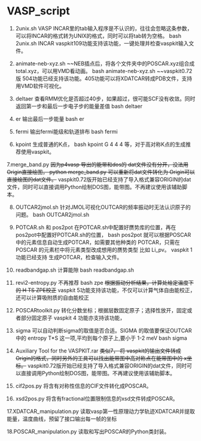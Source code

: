 # VASP_script
1.  2unix.sh
VASP INCAR里的tab输入程序是不认识的，往往会忽略这条参数，   可以将INCAR的格式转为UNIX的格式，同时可以将tab转为空格。 bash 2unix.sh INCAR
vaspkit109功能支持该功能，一键处理并检查vaspkit输入文件。

2.  animate-neb-xyz.sh
~~NEB插点后，将各个文件夹中的POSCAR.xyz组合成total.xyz，可以用VMD看动画。 bash animate-neb-xyz.sh ~~vaspkit0.72版 504功能已经支持该功能。405功能可以将XDATCAR转成PDB文件，支持用VMD软件可视化。

3. deltaer
查看RMM优化是否超过40步，如果超过，很可能SCF没有收敛。同时返回第一步和最后一步电子步的能量差值  bash deltaer

4. er
输出最后一步能量  bash er

5. fermi
输出fermi能级和轨道排布   bash fermi

6. kpoint
生成普通的K点，  bash kpoint G 4 4 4  等，对于高对称K点的生成推荐使用vaspkit。

7.merge_band.py
~~因为p4vasp 导出的能带和dos的 dat文件没有分开，没法用Origin直接绘图， python merge_band.py 可以重新将dat文件转化为 Origin可以直接绘图的dat文件。~~
vaspkit0.72版开始已经支持了导入格式兼容ORIGIN的dat文件，同时可以直接调用Python绘制DOS图，能带图。不再建议使用该辅助脚本。

8. OUTCAR2jmol.sh
针对JMOL可视化OUTCAR的频率振动时无法认识原子的问题。 bash OUTCAR2jmol.sh

9. POTCAR.sh 和 pos2pot
在POTCAR.sh中配置好赝势库的位置，再在pos2pot中配置好POTCAR.sh的位置， bash pos2pot 就可以根据POSCAR	中的元素信息自动生成POTCAR，如需要其他种类的 POTCAR，只需在POSCAR 的元素栏中将元素类型改成想用的赝势类型   比如 Li_pv。 vaspkit 1 功能已经支持 生成POTCAR，检查输入文件。

10. readbandgap.sh
计算能隙 bash readbandgap.sh

11. revi2-entropy.py  不再推荐 bash zpe
~~根据振动分析结果，计算处给定温度下的 H TS ZPE校正~~  vaspkit 5功能支持该功能，不仅可以计算气体自由能校正，还可以计算吸附质的自由能校正   

12. POSCARtoolkit.py
转化分数坐标；根据层数固定原子；选择性放开，固定或者部分固定原子 vaspkit 4 功能亦支持该功能，

13. sigma
可以自动判断sigma的取值是否合适。SIGMA 的取值要保证OUTCAR 中的 entropy T*S 这一项,平均到每个原子上,要小于 1-2 meV   bash sigma

14. Auxiliary Tool for the VASPKIT.rar
~~类似7， 将 vaspkit的输出文件转成 Origin的格式，同时另外的工具可以找出能带图中高对称点在能带图中的 x坐标。~~
vaspkit0.72版开始已经支持了导入格式兼容ORIGIN的dat文件，同时可以直接调用Python绘制DOS图，能带图。不再建议使用该辅助脚本。

15. cif2pos.py
将含有对称性信息的CIF文件转化成POSCAR。

16. xsd2pos.py
将含有fractional位置限制信息的xsd文件转成POSCAR。

17.XDATCAR_manipulation.py
读取vasp第一性原理动力学轨迹XDATCAR并提取能量，温度曲线，预留了接口输出每一帧的坐标

18.POSCAR_manipulation.py
读取和写出POSCAR的Python类封装。
